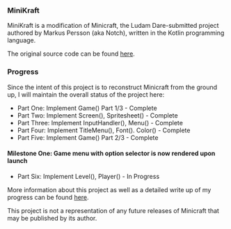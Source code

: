 ### MiniKraft
MiniKraft is a modification of Minicraft, the Ludam Dare-submitted project 
authored by Markus Persson (aka Notch), written in the Kotlin programming language.

The original source code can be found [here](http://ludumdare.com/compo/ludum-dare-22/?action=preview&uid=398).

### Progress
Since the intent of this project is to reconstruct Minicraft from the ground 
up, I will maintain the overall status of the project here:

- Part One: Implement Game() Part 1/3 - Complete
- Part Two: Implement Screen(), Spritesheet() - Complete
- Part Three: Implement InputHandler(), Menu() - Complete
- Part Four: Implement TitleMenu(), Font(). Color() - Complete
- Part Five: Implement Game() Part 2/3 - Complete

#### Milestone One: Game menu with option selector is now rendered upon launch

- Part Six: Implement Level(), Player() - In Progress

More information about this project as well as a detailed write up of my progress can be found [here]().

This project is not a representation of any future releases of Minicraft 
that may be published by its author.
